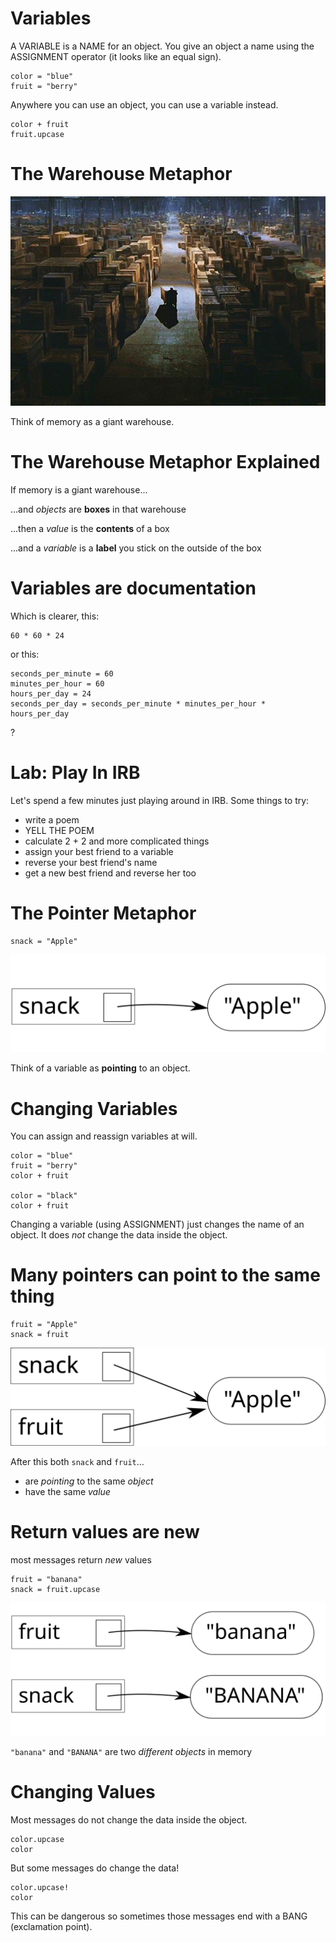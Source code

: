 <!-- next_step "nil" -->

# Variables

A VARIABLE is a NAME for an object. You give an object a name using the ASSIGNMENT operator (it looks like an equal sign).

    color = "blue"
    fruit = "berry"

Anywhere you can use an object, you can use a variable instead.

    color + fruit
    fruit.upcase

# The Warehouse Metaphor

![Warehouse from Raiders of the Lost Ark](img/warehouse.jpg)

Think of memory as a giant warehouse.

# The Warehouse Metaphor Explained

If memory is a giant warehouse...

...and _objects_ are **boxes** in that warehouse

...then a _value_ is the **contents** of a box

...and a _variable_ is a **label** you stick on the outside of the box

# Variables are documentation

Which is clearer, this:

    60 * 60 * 24

or this:

    seconds_per_minute = 60
    minutes_per_hour = 60
    hours_per_day = 24
    seconds_per_day = seconds_per_minute * minutes_per_hour * hours_per_day

?

# Lab: Play In IRB

Let's spend a few minutes just playing around in IRB. Some things to try:

- write a poem
- YELL THE POEM
- calculate 2 + 2 and more complicated things
- assign your best friend to a variable
- reverse your best friend's name
- get a new best friend and reverse her too

# The Pointer Metaphor

    snack = "Apple"

![snack-apple](img/snack-apple.svg)

Think of a variable as **pointing** to an object.

# Changing Variables

You can assign and reassign variables at will.

    color = "blue"
    fruit = "berry"
    color + fruit

    color = "black"
    color + fruit

Changing a variable (using ASSIGNMENT) just changes the name of an object. It does _not_ change the data inside the object.

# Many pointers can point to the same thing

    fruit = "Apple"
    snack = fruit

![snack-fruit](img/snack-fruit.svg)

After this both `snack` and `fruit`...

- are _pointing_ to the same _object_
- have the same _value_

# Return values are new

most messages return _new_ values

    fruit = "banana"
    snack = fruit.upcase

![fruit-banana-snack-banana](img/fruit-banana-snack-banana.svg)

`"banana"` and `"BANANA"` are two _different objects_ in memory

# Changing Values

Most messages do not change the data inside the object.

    color.upcase
    color

But some messages do change the data!

    color.upcase!
    color

This can be dangerous so sometimes those messages end with a BANG (exclamation point).
